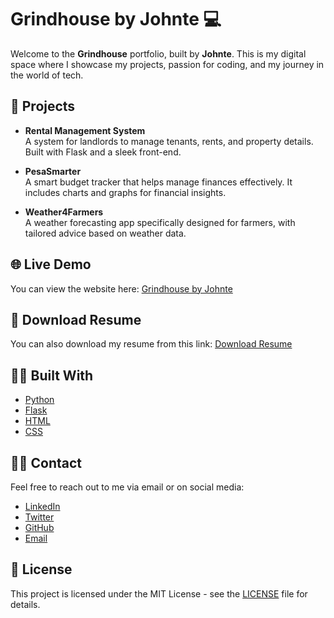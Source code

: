 # Grindhouse by Johnte 💻

Welcome to the **Grindhouse** portfolio, built by **Johnte**. This is my digital space where I showcase my projects, passion for coding, and my journey in the world of tech.

## 🚀 Projects

- **Rental Management System**  
  A system for landlords to manage tenants, rents, and property details. Built with Flask and a sleek front-end.

- **PesaSmarter**  
  A smart budget tracker that helps manage finances effectively. It includes charts and graphs for financial insights.

- **Weather4Farmers**  
  A weather forecasting app specifically designed for farmers, with tailored advice based on weather data.

## 🌐 Live Demo

You can view the website here: [Grindhouse by Johnte](https://chiefin933.github.io/grindhouse/)

## 📄 Download Resume

You can also download my resume from this link: [Download Resume](Johnte_Muchikuri_Resume.pdf)

## 👨‍💻 Built With

- [Python](https://www.python.org/)
- [Flask](https://flask.palletsprojects.com/)
- [HTML](https://developer.mozilla.org/en-US/docs/Web/HTML)
- [CSS](https://developer.mozilla.org/en-US/docs/Web/CSS)

## 🧑‍💻 Contact

Feel free to reach out to me via email or on social media:

- [LinkedIn](https://www.linkedin.com/in/chiefinpaapz)
- [Twitter](https://twitter.com/cyberwaves)
- [GitHub](https://github.com/chiefin933)
- [Email](mailto:johnmuchikuri5@gmail.com)

## 📑 License

This project is licensed under the MIT License - see the [LICENSE](LICENSE) file for details.

